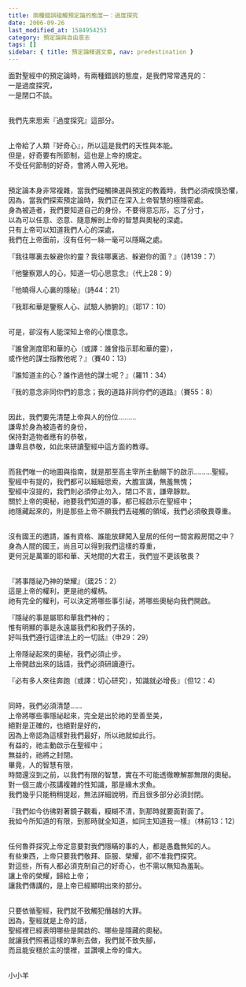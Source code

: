 ```yaml
---
title: 兩種錯誤碰觸預定論的態度一：過度探究
date: 2006-09-26
last_modified_at: 1584954253
category: 預定論與自由意志
tags: []
sidebar: { title: 預定論精選文章, nav: predestination }
---
```


<p>面對聖經中的預定論時，有兩種錯誤的態度，是我們常常遇見的：<br/>
一是過度探究，<br/>
一是閉口不談。</p>
<p><br/>
我們先來思索『過度探究』這部分。</p>
<p><br/>
上帝給了人類『好奇心』，所以這是我們的天性與本能。<br/>
但是，好奇要有所節制，這也是上帝的規定。<br/>
不受任何節制的好奇，會將人帶入死地。</p>
<p><br/>
預定論本身非常複雜，當我們碰觸揀選與預定的教義時，我們必須戒慎恐懼，<br/>
因為，當我們探索預定論時，我們正在深入上帝智慧的極隱密處。<br/>
身為被造者，我們要知道自己的身份，不要得意忘形，忘了分寸，<br/>
以為可以任意、恣意、隨意解剖上帝的智慧與奧秘的深處。<br/>
只有上帝可以知道我們人心的深處，<br/>
我們在上帝面前，沒有任何一絲一毫可以隱瞞之處。</p>
<p>『我往哪裏去躲避你的靈？我往哪裏逃、躲避你的面？』（詩139：7）</p>
<p>『他鑒察眾人的心，知道一切心思意念』（代上28：9）</p>
<p>『他曉得人心裏的隱秘』（詩44：21）</p>
<p>『我耶和華是鑒察人心、試驗人肺腑的』（耶17：10）</p>
<p><br/>
可是，卻沒有人能深知上帝的心懷意念。</p>
<p>『誰曾測度耶和華的心（或譯：誰曾指示耶和華的靈），<br/>
或作他的謀士指教他呢？』（賽40：13）</p>
<p>『誰知道主的心？誰作過他的謀士呢？』（羅11：34）</p>
<p>『我的意念非同你們的意念；我的道路非同你們的道路』（賽55：8）</p>
<p><br/>
因此，我們要先清楚上帝與人的份位………<br/>
謙卑於身為被造者的身份，<br/>
保持對造物者應有的恭敬，<br/>
謙卑且恭敬，如此來研讀聖經中這方面的教導。</p>
<p><br/>
而我們唯一的地圖與指南，就是那至高主宰所主動賜下的啟示………聖經。<br/>
聖經中有提的，我們都可以細細思索，大膽宣講，無羞無愧；<br/>
聖經中沒提的，我們則必須停止勿入，閉口不言，謙卑靜默。<br/>
關於上帝的奧秘，祂要我們知道的事，都已經啟示在聖經中；<br/>
祂隱藏起來的，則是那些上帝不願我們去碰觸的領域，我們必須敬畏尊重。</p>
<p><br/>
沒有國王的邀請，誰有資格、誰能放肆闖入皇居的任何一間宮殿房間之中？<br/>
身為人間的國王，尚且可以得到我們這樣的尊重，<br/>
更何況是萬軍的耶和華、天地間的大君王，我們豈不更該敬畏？</p>
<p><br/>
『將事隱祕乃神的榮耀』（箴25：2）<br/>
這是上帝的權利，更是祂的權柄。<br/>
祂有完全的權利，可以決定將哪些事引祕，將哪些奧秘向我們開啟。</p>
<p>『隱祕的事是屬耶和華我們神的；<br/>
惟有明顯的事是永遠屬我們和我們子孫的，<br/>
好叫我們遵行這律法上的一切話』（申29：29）</p>
<p>上帝隱祕起來的奧秘，我們必須止步。<br/>
上帝開啟出來的話語，我們必須研讀遵行。</p>
<p>『必有多人來往奔跑（或譯：切心研究），知識就必增長』（但12：4）</p>
<p><br/>
同時，我們必須清楚……<br/>
上帝將哪些事隱祕起來，完全是出於祂的至善至美，<br/>
絕對是正確的，也絕對是好的，<br/>
因為上帝認為這樣對我們最好，所以祂就如此行。<br/>
有益的，祂主動啟示在聖經中；<br/>
無益的，祂將之封閉。<br/>
畢竟，人的智慧有限，<br/>
時間還沒到之前，以我們有限的智慧，實在不可能透徹瞭解那無限的奧秘。<br/>
對一個三歲小孩講複雜的性知識，那是緣木求魚。<br/>
我們幾乎只能稍稍提起，無法詳細說明，而且很多部分必須封閉。</p>
<p>『我們如今彷彿對著鏡子觀看，糢糊不清，到那時就要面對面了。<br/>
我如今所知道的有限，到那時就全知道，如同主知道我一樣』（林前13：12）</p>
<p><br/>
任何魯莽探究上帝定意要對我們隱瞞的事的人，都是愚蠢無知的人。<br/>
有些東西，上帝只要我們敬拜、臣服、榮耀，卻不准我們探究。<br/>
對這些，所有人都必須克制自己的好奇心，也不需以無知為羞恥。<br/>
讓上帝的榮耀，歸給上帝；<br/>
讓我們傳講的，是上帝已經顯明出來的部分。</p>
<p><br/>
只要依循聖經，我們就不致觸犯僭越的大罪。<br/>
因為，聖經就是上帝的話，<br/>
聖經裡已經表明哪些是開啟的、哪些是隱藏的奧秘。<br/>
就讓我們照著這樣的準則去做，我們就不致失腳，<br/>
而且能安穩於主的懷裡，並讚嘆上帝的偉大。</p>
<p><br/>
小小羊<br/>
 </p>
<p> </p>
<p> </p>
<p> </p>
